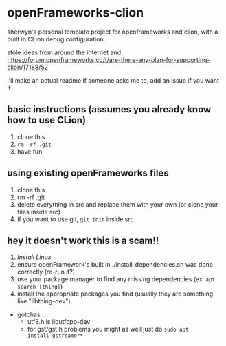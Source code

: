 # openFrameworks-clion
sherwyn's personal template project for openframeworks and clion, with a built in CLion debug configuration. 

stole ideas from around the internet and https://forum.openframeworks.cc/t/are-there-any-plan-for-supporting-clion/17188/52

i'll make an actual readme if someone asks me to, add an issue if you want it

## basic instructions (assumes you already know how to use CLion)
1. clone this
2. <code>rm -rf .git</code>
3. have fun

## using existing openFrameworks files
1. clone this
2. rm -rf .git
2. delete everything in src and replace them with your own (or clone your files inside src)
3. if you want to use git, <code>git init</code> inside src 

## hey it doesn't work this is a scam!!
1. *Install Linux*
2. ensure openFramework's built in ./install_dependencies.sh was done correctly (re-run it?)
3. use your package manager to find any missing dependencies (ex: <code>apt search [thing]</code>)
4. install the appropriate packages you find (usually they are something like "libthing-dev") 
  - gotchas 
    - utf8.h is libutfcpp-dev
    - for gst/gst.h problems you might as well just do <code>sudo apt install gstreamer*</code>
